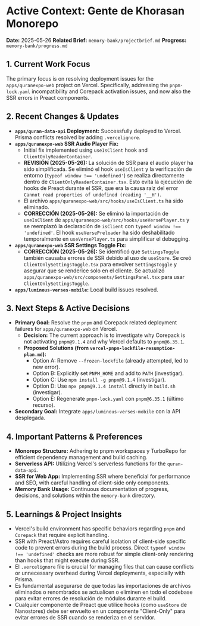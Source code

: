 # Active Context: Gente de Khorasan Monorepo

**Date:** 2025-05-26
**Related Brief:** `memory-bank/projectbrief.md`
**Progress:** `memory-bank/progress.md`

## 1. Current Work Focus

The primary focus is on resolving deployment issues for the `apps/quranexpo-web` project on Vercel. Specifically, addressing the `pnpm-lock.yaml` incompatibility and Corepack activation issues, and now also the SSR errors in Preact components.

## 2. Recent Changes & Updates

-   **`apps/quran-data-api` Deployment:** Successfully deployed to Vercel. Prisma conflicts resolved by adding `.vercelignore`.
-   **`apps/quranexpo-web` SSR Audio Player Fix:**
    -   Initial fix implemented using `useIsClient` hook and `ClientOnlyReaderContainer`.
    -   **REVISIÓN (2025-05-26):** La solución de SSR para el audio player ha sido simplificada. Se eliminó el hook `useIsClient` y la verificación de entorno (`typeof window !== 'undefined'`) se realiza directamente dentro de `ClientOnlyReaderContainer.tsx`. Esto evita la ejecución de hooks de Preact durante el SSR, que era la causa raíz del error `Cannot read properties of undefined (reading '__H')`.
    -   El archivo `apps/quranexpo-web/src/hooks/useIsClient.ts` ha sido eliminado.
    -   **CORRECCIÓN (2025-05-26):** Se eliminó la importación de `useIsClient` de `apps/quranexpo-web/src/hooks/useVersePlayer.ts` y se reemplazó la declaración de `isClient` con `typeof window !== 'undefined'`. El hook `useVersePreloader` ha sido deshabilitado temporalmente en `useVersePlayer.ts` para simplificar el debugging.
-   **`apps/quranexpo-web` SSR Settings Toggle Fix:**
    -   **CORRECCIÓN (2025-05-26):** Se identificó que `SettingsToggle` también causaba errores de SSR debido al uso de `useStore`. Se creó `ClientOnlySettingsToggle.tsx` para envolver `SettingsToggle` y asegurar que se renderice solo en el cliente. Se actualizó `apps/quranexpo-web/src/components/SettingsPanel.tsx` para usar `ClientOnlySettingsToggle`.
-   **`apps/luminous-verses-mobile`:** Local build issues resolved.

## 3. Next Steps & Active Decisions

-   **Primary Goal:** Resolve the `pnpm` and Corepack related deployment failures for `apps/quranexpo-web` on Vercel.
    -   **Decision:** The current approach is to investigate why Corepack is not activating `pnpm@9.1.4` and why Vercel defaults to `pnpm@6.35.1`.
    -   **Proposed Solutions (from `vercel-pnpm-lockfile-resumption-plan.md`):**
        -   Option A: Remove `--frozen-lockfile` (already attempted, led to new error).
        -   Option B: Explicitly set `PNPM_HOME` and add to `PATH` (investigar).
        -   Option C: Use `npm install -g pnpm@9.1.4` (investigar).
        -   Option D: Use `npx pnpm@9.1.4 install` directly in `build.sh` (investigar).
        -   Option E: Regenerate `pnpm-lock.yaml` con `pnpm@6.35.1` (último recurso).
-   **Secondary Goal:** Integrate `apps/luminous-verses-mobile` con la API desplegada.

## 4. Important Patterns & Preferences

-   **Monorepo Structure:** Adhering to pnpm workspaces y TurboRepo for efficient dependency management and build caching.
-   **Serverless API:** Utilizing Vercel's serverless functions for the `quran-data-api`.
-   **SSR for Web App:** Implementing SSR where beneficial for performance and SEO, with careful handling of client-side only components.
-   **Memory Bank Usage:** Continuous documentation of progress, decisions, and solutions within the `memory-bank` directory.

## 5. Learnings & Project Insights

-   Vercel's build environment has specific behaviors regarding `pnpm` and `Corepack` that require explicit handling.
-   SSR with Preact/Astro requires careful isolation of client-side specific code to prevent errors during the build process. Direct `typeof window !== 'undefined'` checks are more robust for simple client-only rendering than hooks that might execute during SSR.
-   El `.vercelignore` file is crucial for managing files that can cause conflicts or unnecessary overhead during Vercel deployments, especially with Prisma.
-   Es fundamental asegurarse de que todas las importaciones de archivos eliminados o renombrados se actualicen o eliminen en todo el codebase para evitar errores de resolución de módulos durante el build.
-   Cualquier componente de Preact que utilice hooks (como `useStore` de Nanostores) debe ser envuelto en un componente "Client-Only" para evitar errores de SSR cuando se renderiza en el servidor.